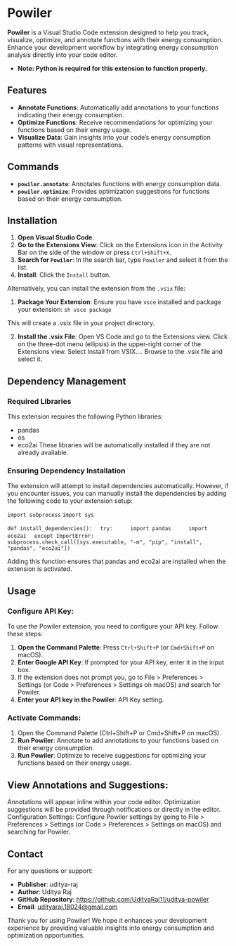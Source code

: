 # Powiler

**Powiler** is a Visual Studio Code extension designed to help you track, visualize, optimize, and annotate functions with their energy consumption. Enhance your development workflow by integrating energy consumption analysis directly into your code editor.

- **Note: Python is required for this extension to function properly.**

## Features

- **Annotate Functions**: Automatically add annotations to your functions indicating their energy consumption.
- **Optimize Functions**: Receive recommendations for optimizing your functions based on their energy usage.
- **Visualize Data**: Gain insights into your code’s energy consumption patterns with visual representations.

## Commands

- **`powiler.annotate`**: Annotates functions with energy consumption data.
- **`powiler.optimize`**: Provides optimization suggestions for functions based on their energy consumption.

## Installation

1. **Open Visual Studio Code**.
2. **Go to the Extensions View**: Click on the Extensions icon in the Activity Bar on the side of the window or press `Ctrl+Shift+X`.
3. **Search for `Powiler`**: In the search bar, type `Powiler` and select it from the list.
4. **Install**: Click the `Install` button.

Alternatively, you can install the extension from the `.vsix` file:

1. **Package Your Extension**: Ensure you have `vsce` installed and package your extension:
   `sh vsce package `

This will create a .vsix file in your project directory.

2. **Install the .vsix File**: Open VS Code and go to the Extensions view.
   Click on the three-dot menu (ellipsis) in the upper-right corner of the Extensions view.
   Select Install from VSIX....
   Browse to the .vsix file and select it.

## Dependency Management

### Required Libraries

This extension requires the following Python libraries:

- pandas
- os
- eco2ai
  These libraries will be automatically installed if they are not already available.

### Ensuring Dependency Installation

The extension will attempt to install dependencies automatically. However, if you encounter issues, you can manually install the dependencies by adding the following code to your extension setup:

`import subprocess`
`import sys`

`def install_dependencies():`
`  try:`
`     import pandas`
`     import eco2ai`
`  except ImportError:`
`     subprocess.check_call([sys.executable, "-m", "pip", "install", "pandas", "eco2ai"])`

Adding this function ensures that pandas and eco2ai are installed when the extension is activated.

## Usage

### Configure API Key:

To use the Powiler extension, you need to configure your API key. Follow these steps:

1. **Open the Command Palette**: Press `Ctrl+Shift+P` (or `Cmd+Shift+P` on macOS).
2. **Enter Google API Key**: If prompted for your API key, enter it in the input box.
3. If the extension does not prompt you, go to File > Preferences > Settings (or Code > Preferences > Settings on macOS) and search for Powiler.
4. **Enter your API key in the Powiler**: API Key setting.

### Activate Commands:

1. Open the Command Palette (Ctrl+Shift+P or Cmd+Shift+P on macOS).
2. **Run Powiler**: Annotate to add annotations to your functions based on their energy consumption.
3. **Run Powiler**: Optimize to receive suggestions for optimizing your functions based on their energy usage.

## View Annotations and Suggestions:

Annotations will appear inline within your code editor.
Optimization suggestions will be provided through notifications or directly in the editor.
Configuration
Settings: Configure Powiler settings by going to File > Preferences > Settings (or Code > Preferences > Settings on macOS) and searching for Powiler.

## Contact

For any questions or support:

- **Publisher**: uditya-raj
- **Author**: Uditya Raj
- **GitHub Repository**: https://github.com/UdityaRaj11/uditya-powiler
- **Email**: udityaraj.18024@gmail.com

Thank you for using Powiler! We hope it enhances your development experience by providing valuable insights into energy consumption and optimization opportunities.
